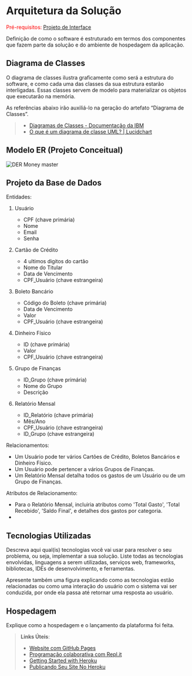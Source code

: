 # Arquitetura da Solução

<span style="color:red">Pré-requisitos: <a href="3-Projeto de Interface.md"> Projeto de Interface</a></span>

Definição de como o software é estruturado em termos dos componentes que fazem parte da solução e do ambiente de hospedagem da aplicação.

## Diagrama de Classes

O diagrama de classes ilustra graficamente como será a estrutura do software, e como cada uma das classes da sua estrutura estarão interligadas. Essas classes servem de modelo para materializar os objetos que executarão na memória.

As referências abaixo irão auxiliá-lo na geração do artefato “Diagrama de Classes”.

> - [Diagramas de Classes - Documentação da IBM](https://www.ibm.com/docs/pt-br/rational-soft-arch/9.6.1?topic=diagrams-class)
> - [O que é um diagrama de classe UML? | Lucidchart](https://www.lucidchart.com/pages/pt/o-que-e-diagrama-de-classe-uml)

## Modelo ER (Projeto Conceitual)

![DER Money master](https://github.com/ICEI-PUC-Minas-PMV-ADS/pmv-ads-2024-1-e2-proj-int-t9-pmv-ads-2024-1-e2-proj-gestaocontas/assets/145507947/0dd7f129-7f05-41bd-a7d4-ab2b9861b8ce)


## Projeto da Base de Dados
Entidades:
1. Usuário
   - CPF (chave primária)
   - Nome
   - Email
   - Senha

2. Cartão de Crédito
   - 4 ultimos digitos do cartão
   - Nome do Titular
   - Data de Vencimento
   - CPF_Usuário (chave estrangeira)

3. Boleto Bancário
   - Código do Boleto (chave primária)
   - Data de Vencimento
   - Valor
   - CPF_Usuário (chave estrangeira)

4. Dinheiro Físico
   - ID (chave primária)
   - Valor
   - CPF_Usuário (chave estrangeira)

5. Grupo de Finanças
   - ID_Grupo (chave primária)
   - Nome do Grupo
   - Descrição

6. Relatório Mensal
   - ID_Relatório (chave primária)
   - Mês/Ano
   - CPF_Usuário (chave estrangeira)
   - ID_Grupo (chave estrangeira)

Relacionamentos:
- Um Usuário pode ter vários Cartões de Crédito, Boletos Bancários e Dinheiro Físico.
- Um Usuário pode pertencer a vários Grupos de Finanças.
- Um Relatório Mensal detalha todos os gastos de um Usuário ou de um Grupo de Finanças.

Atributos de Relacionamento:
- Para o Relatório Mensal, incluiria atributos como 'Total Gasto', 'Total Recebido', 'Saldo Final', e detalhes dos gastos por categoria.
-


## Tecnologias Utilizadas

Descreva aqui qual(is) tecnologias você vai usar para resolver o seu problema, ou seja, implementar a sua solução. Liste todas as tecnologias envolvidas, linguagens a serem utilizadas, serviços web, frameworks, bibliotecas, IDEs de desenvolvimento, e ferramentas.

Apresente também uma figura explicando como as tecnologias estão relacionadas ou como uma interação do usuário com o sistema vai ser conduzida, por onde ela passa até retornar uma resposta ao usuário.

## Hospedagem

Explique como a hospedagem e o lançamento da plataforma foi feita.

> **Links Úteis**:
>
> - [Website com GitHub Pages](https://pages.github.com/)
> - [Programação colaborativa com Repl.it](https://repl.it/)
> - [Getting Started with Heroku](https://devcenter.heroku.com/start)
> - [Publicando Seu Site No Heroku](http://pythonclub.com.br/publicando-seu-hello-world-no-heroku.html)
